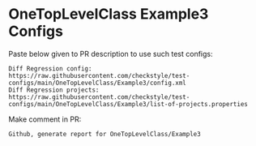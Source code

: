 # OneTopLevelClass Example3 Configs
Paste below given to PR description to use such test configs:
```
Diff Regression config: https://raw.githubusercontent.com/checkstyle/test-configs/main/OneTopLevelClass/Example3/config.xml
Diff Regression projects: https://raw.githubusercontent.com/checkstyle/test-configs/main/OneTopLevelClass/Example3/list-of-projects.properties
```
Make comment in PR:
```
Github, generate report for OneTopLevelClass/Example3
```
